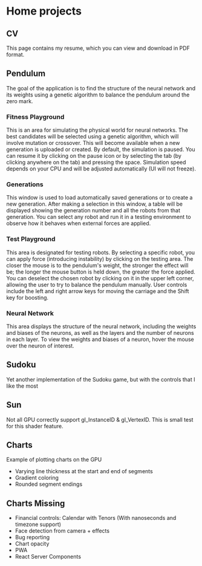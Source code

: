# Home projects

## CV
This page contains my resume, which you can view and download in PDF format.

## Pendulum
The goal of the application is to find the structure of the neural network and its weights using a genetic algorithm to
balance the pendulum around the zero mark.

### Fitness Playground
This is an area for simulating the physical world for neural networks. The best candidates will be selected using a
genetic algorithm, which will involve mutation or crossover. This will become available when a new generation is
uploaded or created. By default, the simulation is paused. You can resume it by clicking on the pause icon or by
selecting the tab (by clicking anywhere on the tab) and pressing the space. Simulation speed depends on your CPU and
will be adjusted automatically (UI will not freeze).

### Generations
This window is used to load automatically saved generations or to create a new generation. After making a selection in
this window, a table will be displayed showing the generation number and all the robots from that generation. You can
select any robot and run it in a testing environment to observe how it behaves when external forces are applied.

### Test Playground
This area is designated for testing robots. By selecting a specific robot, you can apply force (introducing instability)
by clicking on the testing area. The closer the mouse is to the pendulum's weight, the stronger the effect will be; the
longer the mouse button is held down, the greater the force applied. You can deselect the chosen robot by clicking on it
in the upper left corner, allowing the user to try to balance the pendulum manually. User controls include the left and
right arrow keys for moving the carriage and the Shift key for boosting.

### Neural Network
This area displays the structure of the neural network, including the weights and biases of the neurons, as well as the
layers and the number of neurons in each layer. To view the weights and biases of a neuron, hover the mouse over the
neuron of interest.

## Sudoku
Yet another implementation of the Sudoku game, but with the controls that I like the most

## Sun
Not all GPU correctly support gl_InstanceID & gl_VertexID. This is small test for this shader feature.

## Charts
Example of plotting charts on the GPU
* Varying line thickness at the start and end of segments
* Gradient coloring
* Rounded segment endings

## Charts Missing
* Financial controls: Calendar with Tenors (With nanoseconds and timezone support)
* Face detection from camera + effects
* Bug reporting
* Chart opacity
* PWA
* React Server Components